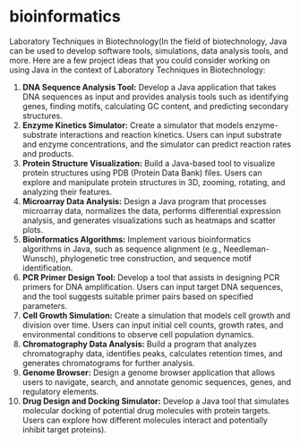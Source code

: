 # bioinformatics
Laboratory Techniques in Biotechnology(In the field of biotechnology, Java can be used to develop software tools, simulations, data analysis tools, and more. Here are a few project ideas that you could consider working on using Java in the context of Laboratory Techniques in Biotechnology:
1. **DNA Sequence Analysis Tool:**
   Develop a Java application that takes DNA sequences as input and provides analysis tools such as identifying genes, finding motifs, calculating GC content, and predicting secondary structures.
2. **Enzyme Kinetics Simulator:**
   Create a simulator that models enzyme-substrate interactions and reaction kinetics. Users can input substrate and enzyme concentrations, and the simulator can predict reaction rates and products.
3. **Protein Structure Visualization:**
   Build a Java-based tool to visualize protein structures using PDB (Protein Data Bank) files. Users can explore and manipulate protein structures in 3D, zooming, rotating, and analyzing their features.
4. **Microarray Data Analysis:**
   Design a Java program that processes microarray data, normalizes the data, performs differential expression analysis, and generates visualizations such as heatmaps and scatter plots.
5. **Bioinformatics Algorithms:**
   Implement various bioinformatics algorithms in Java, such as sequence alignment (e.g., Needleman-Wunsch), phylogenetic tree construction, and sequence motif identification.
6. **PCR Primer Design Tool:**
   Develop a tool that assists in designing PCR primers for DNA amplification. Users can input target DNA sequences, and the tool suggests suitable primer pairs based on specified parameters.
7. **Cell Growth Simulation:**
   Create a simulation that models cell growth and division over time. Users can input initial cell counts, growth rates, and environmental conditions to observe cell population dynamics.
8. **Chromatography Data Analysis:**
   Build a program that analyzes chromatography data, identifies peaks, calculates retention times, and generates chromatograms for further analysis.
9. **Genome Browser:**
   Design a genome browser application that allows users to navigate, search, and annotate genomic sequences, genes, and regulatory elements.
10. **Drug Design and Docking Simulator:**
    Develop a Java tool that simulates molecular docking of potential drug molecules with protein targets. Users can explore how different molecules interact and potentially inhibit target proteins).

